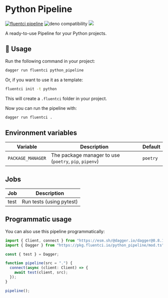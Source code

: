 # Python Pipeline

[![fluentci pipeline](https://img.shields.io/badge/dynamic/json?label=pkg.fluentci.io&labelColor=%23000&color=%23460cf1&url=https%3A%2F%2Fapi.fluentci.io%2Fv1%2Fpipeline%2Fpython_pipeline&query=%24.version)](https://pkg.fluentci.io/python_pipeline)
![deno compatibility](https://shield.deno.dev/deno/^1.34)
[![](https://img.shields.io/codecov/c/gh/fluent-ci-templates/python-pipeline)](https://codecov.io/gh/fluent-ci-templates/python-pipeline)

A ready-to-use Pipeline for your Python projects.

## 🚀 Usage

Run the following command in your project:

```bash
dagger run fluentci python_pipeline
```

Or, if you want to use it as a template:

```bash
fluentci init -t python
```

This will create a `.fluentci` folder in your project.

Now you can run the pipeline with:

```bash
dagger run fluentci .
```

## Environment variables

| Variable         | Description                                          | Default       |
| ---------------- | ------------------------------------------------------| ------------- |
|`PACKAGE_MANAGER` | The package manager to use (`poetry`, `pip`, `pipenv`) | `poetry`      |


## Jobs

| Job       | Description              |
| --------- | ------------------------ |
| test      | Run tests (using pytest) |

## Programmatic usage

You can also use this pipeline programmatically:

```ts
import { Client, connect } from "https://esm.sh/@dagger.io/dagger@0.8.1";
import { Dagger } from "https://pkg.fluentci.io/python_pipeline/mod.ts";

const { test } = Dagger;

function pipeline(src = ".") {
  connect(async (client: Client) => {
    await test(client, src);
  });
}

pipeline();
```
